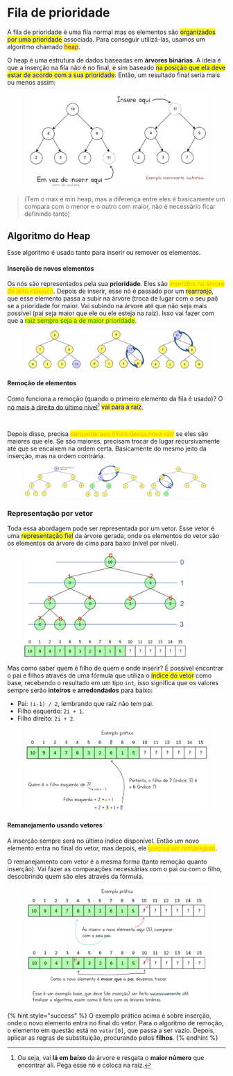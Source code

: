 # Fila de prioridade

A fila de prioridade é uma fila normal mas os elementos são <mark style="color:blue;">organizados por uma prioridade</mark> associada.  Para conseguir utilizá-las, usamos um algoritmo chamado <mark style="color:purple;">heap</mark>.

O heap é uma estrutura de dados baseadas em **árvores binárias**. A ideia é que a inserção na fila não é no final, e sim baseado <mark style="color:blue;">na posição que ela deve estar de acordo com a sua prioridade</mark>. Então, um resultado final seria mais ou menos assim:

<figure><img src="../../.gitbook/assets/inserção na árvore de fila de prioridade.png" alt="" width="563"><figcaption></figcaption></figure>

> (Tem o max e min heap, mas a diferença entre eles é basicamente um compara com o menor e o outro com maior, não é necessário ficar definindo tanto)

## Algoritmo do Heap

Esse algoritmo é usado tanto para inserir ou remover os elementos.

#### Inserção de novos elementos

Os nós são representados pela sua **prioridade**. Eles são <mark style="color:orange;">inseridos na árvore do jeito clássico</mark>. Depois de inserir, esse nó é passado por um <mark style="color:blue;">rearranjo</mark>, que esse elemento passa a subir na árvore (troca de lugar com o seu pai) se a prioridade for maior. Vai subindo na árvore até que não seja mais possível (pai seja maior que ele ou ele esteja na raiz). Isso vai fazer com que a <mark style="color:green;">raiz sempre seja a de maior prioridade</mark>.

<figure><img src="../../.gitbook/assets/algoritmo do heap.png" alt=""><figcaption></figcaption></figure>

#### Remoção de elementos

Como funciona a remoção (quando o primeiro elemento da fila é usado)? O [nó mais à direita do último nível](#user-content-fn-1)[^1] <mark style="color:blue;">vai para a raíz</mark>.

<figure><img src="../../.gitbook/assets/substituir raiz por um nó.png" alt=""><figcaption></figcaption></figure>

Depois disso, precisa <mark style="color:orange;">perguntar aos filhos dessa nova raiz</mark> se eles são maiores que ele. Se são maiores, precisam trocar de lugar recursivamente até que se encaixem na ordem certa. Basicamente do mesmo jeito da inserção, mas na ordem contrária.

<figure><img src="../../.gitbook/assets/substituição de nós.png" alt=""><figcaption></figcaption></figure>

### Representação por vetor

Toda essa abordagem pode ser representada por um vetor. Esse vetor é uma <mark style="color:blue;">representação fiel</mark> da árvore gerada, onde os elementos do vetor são os elementos da árvore de cima para baixo (nível por nível).

<figure><img src="../../.gitbook/assets/ultimo nivel da arvore.png" alt="" width="375"><figcaption></figcaption></figure>

Mas como saber quem é filho de quem e onde inserir? É possível encontrar o pai e filhos através de uma fórmula que utiliza o <mark style="color:blue;">índice do vetor</mark> como base, recebendo o resultado em um tipo `int`, isso significa que os valores sempre serão **inteiros** e **arredondados** para baixo:

* Pai: `(i-1) / 2`, lembrando que raíz não tem pai.
* Filho esquerdo: `2i + 1`.
* Filho direito: `2i + 2`.

<figure><img src="../../.gitbook/assets/arvores em vetores descobrir pai.png" alt="" width="563"><figcaption></figcaption></figure>

#### Remanejamento usando vetores

A inserção sempre será no último índice disponível. Então um novo elemento entra no final do vetor, mas depois, ele <mark style="color:orange;">precisa ser remanejado</mark>.

O remanejamento com vetor é a mesma forma (tanto remoção quanto inserção). Vai fazer as comparações necessárias com o pai ou com o filho, descobrindo quem são eles através da fórmula.

<figure><img src="../../.gitbook/assets/exemplo pratico de prioridade com vetores.png" alt=""><figcaption></figcaption></figure>

{% hint style="success" %}
O exemplo prático acima é sobre inserção, onde o novo elemento entra no final do vetor. Para o algoritmo de remoção, o elemento em questão está no `vetor[0]`, que passa a ser vazio. Depois, aplicar as regras de substituição, procurando pelos **filhos**.
{% endhint %}

[^1]: Ou seja, vai **lá em baixo** da árvore e resgata o **maior número** que encontrar ali. Pega esse nó e coloca na raiz.
